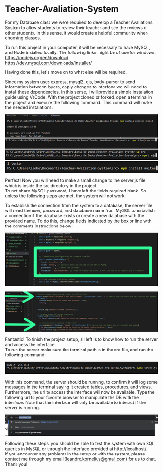 # Teacher-Avaliation-System
For my Database class we were required to develop a Teacher Avaliations System to allow students to review their teacher and see the reviews of other students. In this sense, it would create a helpful community when choosing classes.<br>

To run this project in your computer, it will be necessary to have MySQL, and Node installed locally. The following links might be of use for windows: <br>
https://nodejs.org/en/download <br>
https://dev.mysql.com/downloads/installer/ <br>

Having done this, let's move on to what else will be required. <br>

Since my system uses express, mysql2, ejs, body-parser to send information between layers, apply changes to interface we will need to install these dependencies.
In this sense, I will provide a simple instalation guide using VsCode. With the project cloned or forked, open a terminal in the project and execute the following command. 
This command will make the needed instalations. 

![Alt text](</images readme/instalacao bd.png>)
![Alt text](</images readme/install2.png>)
![Alt text](</images readme/install3.png>)
![Alt text](</images readme/install4.png>)

Perfect! Now you will need to make a small change to the server.js file which is inside the src directory in the project.<br>
To not share MySQL password, I have left the fields required blank. So unless the following steps are met, the system will not work.<br>

To establish the connection from the system to a database, the server file will need the user, password, and database name from MySQL to establish a connection if the database exists or create a new database with the provided name. To do this, change fields indicated by the box or line with the comments instructions below:

![Alt text](</images readme/changes1.jpeg>)

![Alt text](</images readme/changes2.jpeg>)

Fantastic! To finish the project setup, all left is to know how to run the server and access the interface. <br>
To run the server make sure the terminal path is in the src file, and run the following command:

![Alt text](</images readme/run server.png>)

With this command, the server should be running, to confirm it will log some messages in the terminal saying it created tables, procedures, and views.
Furthermore, the url to access the interface will now be available.
Type the following url to your favorite browser to manipulate the DB with the interface. 
Note that the interface will only be available to interact if the server is running.

![Alt text](</images readme/result.png>)

Following these steps, you should be able to test the system with own SQL queries in MySQL or through the interface provided at http://localhost/. <br>
If you encounter any problems in the setup or with the system, please contact me through my email (leandro.kornelius@gmail.com) for us to chat.<br>
Thank you!
